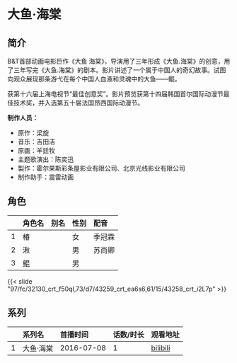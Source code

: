 # 大鱼·海棠


## 简介

B&T首部动画电影巨作《大鱼 海棠》，导演用了三年形成《大鱼.海棠》的创意，用了三年写完《大鱼.海棠》的剧本。影片讲述了一个属于中国人的奇幻故事。试图向观众展现那条游弋在每个中国人血液和灵魂中的大鱼——鲲。

获第十六届上海电视节“最佳创意奖”。影片预览获第十四届韩国首尔国际动漫节最佳技术奖，并入选第五十届法国昂西国际动漫节。

**制作人员：**
- 原作：梁旋
- 音乐：吉田洁
- 原画：羊廷牧
- 主题歌演出：陈奕迅
- 製作：霍尔果斯彩条屋影业有限公司、北京光线影业有限公司
- 制作助手：震雷动画

## 角色

|     |   角色名   |   别名  | 性别 |  配音  |
|:--- |:------  |:----      |:---  |:--   |
| 1 | 椿 |  | 女 | 季冠霖 |
| 2 | 湫 |  | 男 | 苏尚卿 |
| 3 | 鲲 |  | 男 |  |

{{< slide "97/fc/32130_crt_f50qI,73/d7/43259_crt_ea6s6,61/15/43258_crt_i2L7p" >}}

## 系列

|     |   系列名   |   首播时间  | 话数/时长  | 观看地址 |
|:---  |:------    |:----      |:---       |:---  |
| 1 | 大鱼·海棠 | 2016-07-08 | 1 | [bilibili](https://www.bilibili.com/bangumi/play/ep118109)  |



